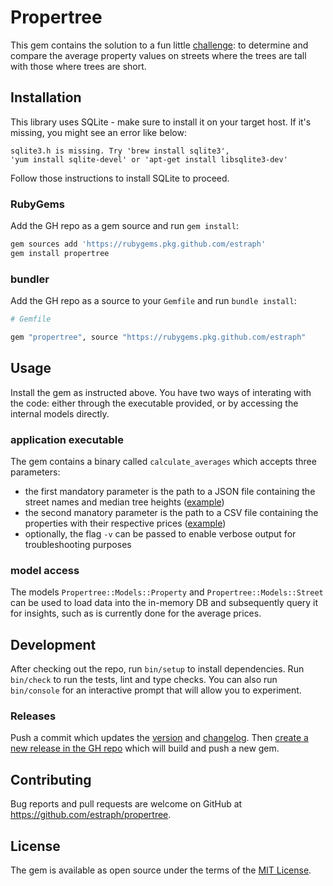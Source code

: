 # Propertree
This gem contains the solution to a fun little [challenge](./CHALLENGE.md): to determine and compare the average property values on streets where the trees are tall with those where trees are short.

## Installation
This library uses SQLite - make sure to install it on your target host. If it's missing, you might see an error like below:

```
sqlite3.h is missing. Try 'brew install sqlite3',
'yum install sqlite-devel' or 'apt-get install libsqlite3-dev'
```

Follow those instructions to install SQLite to proceed.

### RubyGems
Add the GH repo as a gem source and run `gem install`:

```sh
gem sources add 'https://rubygems.pkg.github.com/estraph'
gem install propertree
```

### bundler
Add the GH repo as a source to your `Gemfile` and run `bundle install`:

```ruby
# Gemfile

gem "propertree", source "https://rubygems.pkg.github.com/estraph"
```

## Usage
Install the gem as instructed above. You have two ways of interating with the code: either through the executable provided, or by accessing the internal models directly.

### application executable
The gem contains a binary called `calculate_averages` which accepts three parameters:
- the first mandatory parameter is the path to a JSON file containing the street names and median tree heights ([example](./dublin-trees.json))
- the second manatory parameter is the path to a CSV file containing the properties with their respective prices ([example](./dublin-properties.csv))
- optionally, the flag `-v` can be passed to enable verbose output for troubleshooting purposes

### model access
The models `Propertree::Models::Property` and `Propertree::Models::Street` can be used to load data into the in-memory DB and subsequently query it for insights, such as is currently done for the average prices.

## Development
After checking out the repo, run `bin/setup` to install dependencies. Run `bin/check` to run the tests, lint and type checks. You can also run `bin/console` for an interactive prompt that will allow you to experiment.

### Releases
Push a commit which updates the [version](./lib/propertree/version.rb) and [changelog](./CHANGELOG.md). Then [create a new release in the GH repo](https://github.com/estraph/propertree/releases/new) which will build and push a new gem.

## Contributing
Bug reports and pull requests are welcome on GitHub at https://github.com/estraph/propertree.

## License
The gem is available as open source under the terms of the [MIT License](https://opensource.org/licenses/MIT).
